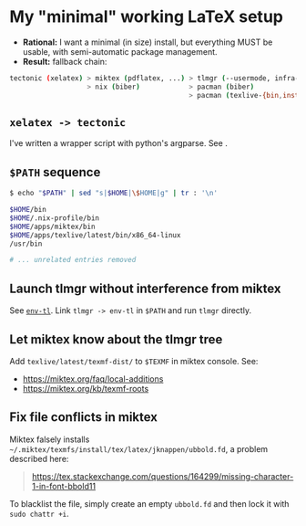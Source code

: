 # My "minimal" working LaTeX setup

- **Rational:** I want a minimal (in size) install, but everything MUST be usable, with semi-automatic package management.
- **Result:** fallback chain:
```bash
tectonic (xelatex) > miktex (pdflatex, ...) > tlmgr (--usermode, infra-only)
                   > nix (biber)            > pacman (biber)
                                            > pacman (texlive-{bin,installer})
```

## `xelatex -> tectonic`

I've written a wrapper script with python's argparse. See [](/cheznous/bin/xelatex). 

## `$PATH` sequence

```bash
$ echo "$PATH" | sed "s|$HOME|\$HOME|g" | tr : '\n'

$HOME/bin
$HOME/.nix-profile/bin
$HOME/apps/miktex/bin
$HOME/apps/texlive/latest/bin/x86_64-linux
/usr/bin

# ... unrelated entries removed
```

## Launch tlmgr without interference from miktex

See [`env-tl`](/cheznous/bin/env-tl). Link `tlmgr -> env-tl` in `$PATH` and run `tlmgr` directly.

## Let miktex know about the tlmgr tree

Add `texlive/latest/texmf-dist/` to `$TEXMF` in miktex console. See:
- https://miktex.org/faq/local-additions
- https://miktex.org/kb/texmf-roots

## Fix file conflicts in miktex

Miktex falsely installs `~/.miktex/texmfs/install/tex/latex/jknappen/ubbold.fd`, a problem described here:
> https://tex.stackexchange.com/questions/164299/missing-character-1-in-font-bbold11

To blacklist the file, simply create an empty `ubbold.fd` and then lock it with `sudo chattr +i`. 
